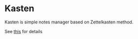 # Kasten

Kasten is simple notes manager based on Zettelkasten method.

See [this](./doc/index.md) for details
